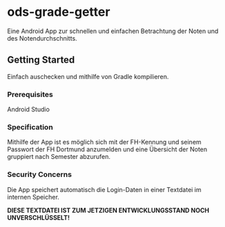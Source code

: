 # ods-grade-getter
Eine Android App zur schnellen und einfachen Betrachtung der Noten und des Notendurchschnitts.

## Getting Started
Einfach auschecken und mithilfe von Gradle kompilieren.

### Prerequisites
Android Studio

### Specification
Mithilfe der App ist es möglich sich mit der FH-Kennung und seinem Passwort der FH Dortmund anzumelden und eine Übersicht der Noten gruppiert nach Semester abzurufen.

### Security Concerns
Die App speichert automatisch die Login-Daten in einer Textdatei im internen Speicher.

**DIESE TEXTDATEI IST ZUM JETZIGEN ENTWICKLUNGSSTAND NOCH UNVERSCHLÜSSELT!**
